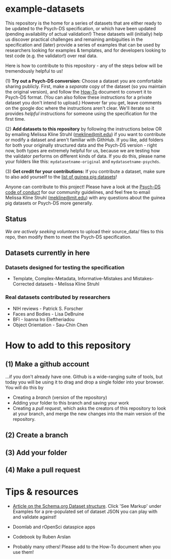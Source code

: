 # example-datasets

This repository is the home for a series of datasets that are either ready to be updated to the Psych-DS specification, or which have been updated (pending availability of actual validation!) These datasets will (initially) help us discover practical challenges and remaining ambiguities in the specification and (later) provide a series of examples that can be used by researchers looking for examples & templates, and for developers looking to test code (e.g. the validator!) over real data.

Here is how to contribute to this repository - any of the steps below will be tremendously helpful to us!

(1) **Try out a Psych-DS conversion:** Choose a dataset you are comfortable sharing publicly. First, make a *separate* copy of the dataset (so you maintain the original version), and follow the [How-To](https://docs.google.com/document/d/1k3ZzAF8vrJeIcMN3q5g_l7WJtoybokvq5ueYVH0dcC8/edit?usp=sharing) document to convert it to Psych-DS format. (You can also follow these instructions for a private dataset you don't intend to upload.) However far you get, leave comments on the google doc where the instructions aren't clear. We'll iterate so it provides *helpful* instructions for someone using the specification for the first time. 

(2) **Add datasets to this repository** by following the instructions below OR by emailing Melissa Kline Struhl (mekline@mit.edu) if you want to contribute or modify a dataset and aren't familiar with GithHub. If you like, add folders for both your originally structured data and the Psych-DS version - right now, both types are extremely helpful for us, because we are testing how the validator performs on different kinds of data. If you do this, please name your folders like this: `mydatasetname-original` and `mydatasetname-psychds`.

(3) **Get credit for your contributions:** If you contribute a dataset, make sure to also add yourself to the [list of guinea pig datasets](https://docs.google.com/spreadsheets/d/1QcfJqGPyBkdO0n4rCcye-Nfb3XWRYETOF3NMbwwPyJ4/edit?usp=sharing)!

Anyone can contribute to this project! Please have a look at the [Psych-DS code of conduct](https://github.com/psych-ds/psych-DS/blob/master/CODE_OF_CONDUCT.md) for our community guidelines, and feel free to email Melissa Kline Struhl (mekline@mit.edu) with any questions about the guinea pig datasets or Psych-DS more generally.  

## Status

*We are actively seeking volunteers* to upload their source_data/ files to this repo, then modify them to meet the Psych-DS specification. 

## Datasets currently in here

### Datasets designed for testing the specification

* Template, Complex-Metadata, Informative-Mistakes and Mistakes-Corrected datasets - Melissa Kline Struhl
  
### Real datasets contributed by researchers

* NIH reviews - Patrick S. Forscher
* Faces and Bodies - Lisa DeBruine
* BFI - Ioanna Iro Eleftheriadou
* Object Orientation - Sau-Chin Chen

# How to add to this repository

## (1) **Make a github account** 

...if you don't already have one. Github is a wide-ranging suite of tools, but today you will be using it to drag and drop a single folder into your browser.  You will do this by

- Creating a *branch* (version of the repository)
- Adding your folder to this branch and saving your work
- Creating a *pull request*, which asks the creators of this repository to look at your branch, and merge the new changes into the main version of the repository.

## (2) Create a branch

## (3) Add your folder

## (4) Make a pull request


# Tips & resources

* [Article on the Schema.org Dataset structure](https://developers.google.com/search/docs/data-types/dataset). Click 'See Markup' under Examples for a pre-populated set of dataset JSON you can play with and validate against!

* Doomlab and rOpenSci dataspice apps

* Codebook by Ruben Arslan

* Probably many others! Please add to the How-To document when you use them!


